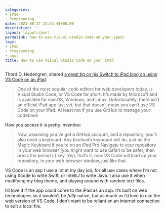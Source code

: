 ```yaml
---
categories:
- iPad
- Programming
date: 2021-08-27 23:53:44+00:00
description: ''
layout: layouts/post
permalink: how-to-use-visual-studio-code-on-your-ipad/
tags:
- iPad
- Programming
- post
title: How to use Visual Studio Code on your iPad
---
```


Thord D. Hedengren, shared [a great tip on his Switch to iPad blog on using VS Code on an iPad](https://switchtoipad.com/features/how-to-use-visual-studio-code-on-your-ipad/):

> One of the most popular code editors for web developers today, is Visual Studio Code, or VS Code for short. It’s made by Microsoft and is available for macOS, Windows, and Linux. Unfortunately, there isn’t an official iPad app just yet, but that doesn’t mean you can’t use VS Code on your iPad. At least not if you use GitHub to manage your codebase.

How you access it is pretty inventive:

> Now, assuming you’ve got a GitHub account, and a repository, you’ll also need a keyboard. Any bluetooth keyboard will do, just as the Magic Keyboard if you’re on an iPad Pro.Navigate to your repository in your web browser (you might want to use Safari to be safe), then press the period (.) key. Yep, that’s it, now VS Code will load up your repository, in your web browser window, just like that.

VS Code is an app I use a lot at my day job, for all use cases where I’m not using Xcode to write Swift, or IntelliJ to write Java. I also use it when modifying my blog theme, and playing around with random text files.

I’d love it if the app could come to the iPad as an app. It’s built on web technologies so it wouldn’t be _fully_ native, but as much as I’d love to use the web version of VS Code, I don’t want to be reliant on an internet connection to edit a local file.